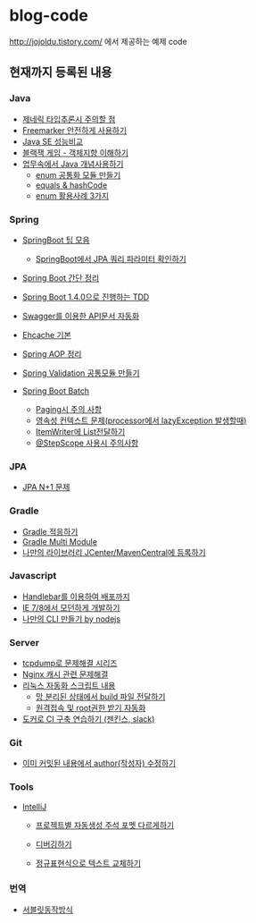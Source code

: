 blog-code
=========

http://jojoldu.tistory.com/ 에서 제공하는 예제 code

현재까지 등록된 내용
--------------------

### Java

- [제네릭 타입추론시 주의할 점](https://github.com/jojoldu/generic-guide)
-	[Freemarker 안전하게 사용하기](https://github.com/jojoldu/freemarker-guide)
- [Java SE 성능비교](https://github.com/jojoldu/blog-code/tree/master/java/performance)
- [블랙잭 게임 - 객체지향 이해하기](https://github.com/jojoldu/oop-java)
- [업무속에서 Java 개념사용하기](https://github.com/jojoldu/blog-code/tree/master/business-logic)
  - [enum 공통화 모듈 만들기](https://github.com/jojoldu/blog-code/tree/master/java/enum-mapper) 
  - [equals & hashCode](https://github.com/jojoldu/blog-code/tree/master/business-logic/%ED%85%8C%EC%9D%B4%EB%B8%94_row_%ED%95%A9%EC%B9%98%EA%B8%B0)
  - [enum 활용사례 3가지](https://github.com/jojoldu/blog-code/tree/master/enum-uses)

### Spring

- [SpringBoot 팁 모음](https://github.com/jojoldu/blog-code/tree/master/springboot-tips)
  - [SpringBoot에서 JPA 쿼리 파라미터 확인하기](https://github.com/jojoldu/blog-code/tree/master/springboot-tips/show-jpa-parameters)

-	[Spring Boot 간단 정리](https://github.com/jojoldu/blog-code/tree/master/compareboot)
-	[Spring Boot 1.4.0으로 진행하는 TDD](https://github.com/jojoldu/blog-code/tree/master/springboot-test)
-	[Swagger를 이용한 API문서 자동화](https://github.com/jojoldu/blog-code/tree/master/swagger)
- [Ehcache 기본](https://github.com/jojoldu/blog-code/tree/master/spring-cache)
- [Spring AOP 정리](https://github.com/jojoldu/blog-code/tree/master/aop)
- [Spring Validation 공통모듈 만들기](https://github.com/jojoldu/blog-code/tree/master/spring-validation)
- [Spring Boot Batch](https://github.com/jojoldu/blog-code/tree/master/springboot-batch)
  - [Paging시 주의 사항](https://github.com/jojoldu/blog-code/tree/master/springboot-batch/paging주의사항)
  - [영속성 컨텍스트 문제(processor에서 lazyException 발생할때)](https://github.com/jojoldu/blog-code/tree/master/springboot-batch/%EC%98%81%EC%86%8D%EC%84%B1%EC%BB%A8%ED%85%8D%EC%8A%A4%ED%8A%B8%EB%AC%B8%EC%A0%9C)
  - [ItemWriter에 List전달하기](https://github.com/jojoldu/blog-code/tree/master/springboot-batch/writer_list%EC%A0%84%EB%8B%AC)
  - [@StepScope 사용시 주의사항](https://github.com/jojoldu/blog-code/tree/master/springboot-batch/stepscope%EA%B2%BD%EA%B3%A0)

### JPA
- [JPA N+1 문제](https://github.com/jojoldu/blog-code/tree/master/jpa-entity-graph)

### Gradle

-	[Gradle 적응하기](https://github.com/jojoldu/blog-code/tree/master/gradle-task)
- [Gradle Multi Module](https://github.com/jojoldu/blog-code/tree/master/gradle-multi-modules)
- [나만의 라이브러리 JCenter/MavenCentral에 등록하기](https://github.com/jojoldu/blog-code/tree/master/maven-upload-lib)

### Javascript

-	[Handlebar를 이용하여 배포까지](https://github.com/jojoldu/tuto-handlebar)
-	[IE 7/8에서 모던하게 개발하기](https://github.com/jojoldu/blog-code/tree/master/js-framework-ie78)
- [나만의 CLI 만들기 by nodejs](https://github.com/jojoldu/my-cli)

### Server

-	[tcpdump로 문제해결 시리즈](https://github.com/jojoldu/blog-code/tree/master/tcpdump)
- [Nginx 캐시 관련 문제해결](https://github.com/jojoldu/blog-code/tree/master/server/nginx-cache)
- [리눅스 자동화 스크립트 내용](https://github.com/jojoldu/blog-code/tree/master/linux)
  - [망 분리된 상태에서 build 파일 전달하기](https://github.com/jojoldu/blog-code/tree/master/linux/passby)
  - [원격접속 및 root권한 받기 자동화](https://github.com/jojoldu/blog-code/tree/master/linux/go)
- [도커로 CI 구축 연습하기 (젠킨스, slack)](https://github.com/jojoldu/springboot-jenkins-docker-slack)

### Git

- [이미 커밋된 내용에서 author(작성자) 수정하기](https://github.com/jojoldu/blog-code/tree/master/git/author%EC%88%98%EC%A0%95%ED%95%98%EA%B8%B0)

### Tools

* [IntelliJ]()
  - [프로젝트별 자동생성 주석 포멧 다르게하기](https://github.com/jojoldu/blog-code/tree/master/intellij-tip/%ED%94%84%EB%A1%9C%EC%A0%9D%ED%8A%B8%EB%8B%A8%EC%9C%84_%EC%A3%BC%EC%84%9D%ED%8F%AC%EB%A9%A7)

  - [디버깅하기](https://github.com/jojoldu/blog-code/tree/master/intellij-debugging)

  - [정규표현식으로 텍스트 교체하기](https://github.com/jojoldu/blog-code/tree/master/intellij-tip-regex-replacement)

### 번역

- [서블릿동작방식](https://github.com/jojoldu/blog-code/blob/master/%EB%B2%88%EC%97%AD/%EC%84%9C%EB%B8%94%EB%A6%BF%EB%8F%99%EC%9E%91%EB%B0%A9%EC%8B%9D.md)
